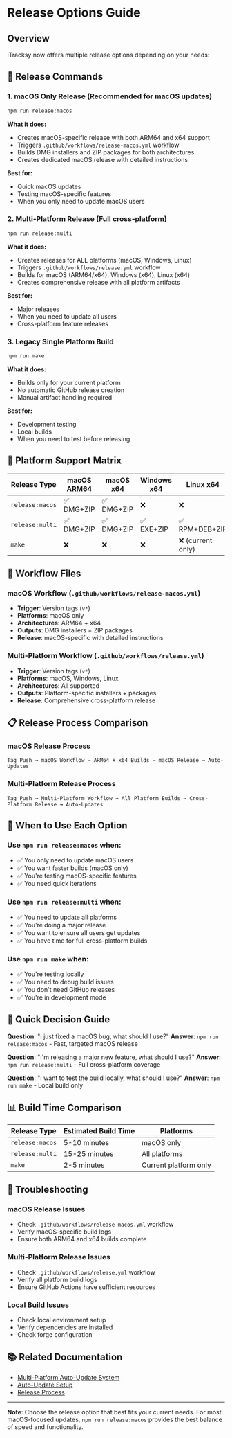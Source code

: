 # Release Options Guide

## Overview

iTracksy now offers multiple release options depending on your needs:

## 🚀 Release Commands

### 1. macOS Only Release (Recommended for macOS updates)
```bash
npm run release:macos
```

**What it does:**
- Creates macOS-specific release with both ARM64 and x64 support
- Triggers `.github/workflows/release-macos.yml` workflow
- Builds DMG installers and ZIP packages for both architectures
- Creates dedicated macOS release with detailed instructions

**Best for:**
- Quick macOS updates
- Testing macOS-specific features
- When you only need to update macOS users

### 2. Multi-Platform Release (Full cross-platform)
```bash
npm run release:multi
```

**What it does:**
- Creates releases for ALL platforms (macOS, Windows, Linux)
- Triggers `.github/workflows/release.yml` workflow
- Builds for macOS (ARM64/x64), Windows (x64), Linux (x64)
- Creates comprehensive release with all platform artifacts

**Best for:**
- Major releases
- When you need to update all users
- Cross-platform feature releases

### 3. Legacy Single Platform Build
```bash
npm run make
```

**What it does:**
- Builds only for your current platform
- No automatic GitHub release creation
- Manual artifact handling required

**Best for:**
- Development testing
- Local builds
- When you need to test before releasing

## 📱 Platform Support Matrix

| Release Type | macOS ARM64 | macOS x64 | Windows x64 | Linux x64 |
|--------------|-------------|-----------|-------------|-----------|
| `release:macos` | ✅ DMG+ZIP | ✅ DMG+ZIP | ❌ | ❌ |
| `release:multi` | ✅ DMG+ZIP | ✅ DMG+ZIP | ✅ EXE+ZIP | ✅ RPM+DEB+ZIP |
| `make` | ❌ | ❌ | ❌ | ❌ (current only) |

## 🔄 Workflow Files

### macOS Workflow (`.github/workflows/release-macos.yml`)
- **Trigger**: Version tags (`v*`)
- **Platforms**: macOS only
- **Architectures**: ARM64 + x64
- **Outputs**: DMG installers + ZIP packages
- **Release**: macOS-specific with detailed instructions

### Multi-Platform Workflow (`.github/workflows/release.yml`)
- **Trigger**: Version tags (`v*`)
- **Platforms**: macOS, Windows, Linux
- **Architectures**: All supported
- **Outputs**: Platform-specific installers + packages
- **Release**: Comprehensive cross-platform release

## 📋 Release Process Comparison

### macOS Release Process
```
Tag Push → macOS Workflow → ARM64 + x64 Builds → macOS Release → Auto-Updates
```

### Multi-Platform Release Process
```
Tag Push → Multi-Platform Workflow → All Platform Builds → Cross-Platform Release → Auto-Updates
```

## 🎯 When to Use Each Option

### Use `npm run release:macos` when:
- ✅ You only need to update macOS users
- ✅ You want faster builds (macOS only)
- ✅ You're testing macOS-specific features
- ✅ You need quick iterations

### Use `npm run release:multi` when:
- ✅ You need to update all platforms
- ✅ You're doing a major release
- ✅ You want to ensure all users get updates
- ✅ You have time for full cross-platform builds

### Use `npm run make` when:
- ✅ You're testing locally
- ✅ You need to debug build issues
- ✅ You don't need GitHub releases
- ✅ You're in development mode

## 🚦 Quick Decision Guide

**Question**: "I just fixed a macOS bug, what should I use?"
**Answer**: `npm run release:macos` - Fast, targeted macOS release

**Question**: "I'm releasing a major new feature, what should I use?"
**Answer**: `npm run release:multi` - Full cross-platform coverage

**Question**: "I want to test the build locally, what should I use?"
**Answer**: `npm run make` - Local build only

## 📊 Build Time Comparison

| Release Type | Estimated Build Time | Platforms |
|--------------|---------------------|-----------|
| `release:macos` | 5-10 minutes | macOS only |
| `release:multi` | 15-25 minutes | All platforms |
| `make` | 2-5 minutes | Current platform only |

## 🔧 Troubleshooting

### macOS Release Issues
- Check `.github/workflows/release-macos.yml` workflow
- Verify macOS-specific build logs
- Ensure both ARM64 and x64 builds complete

### Multi-Platform Release Issues
- Check `.github/workflows/release.yml` workflow
- Verify all platform build logs
- Ensure GitHub Actions have sufficient resources

### Local Build Issues
- Check local environment setup
- Verify dependencies are installed
- Check forge configuration

## 📚 Related Documentation

- [Multi-Platform Auto-Update System](./MULTI_PLATFORM_AUTO_UPDATE.md)
- [Auto-Update Setup](./AUTO_UPDATE_SETUP.md)
- [Release Process](./RELEASE_PROCESS.md)

---

**Note**: Choose the release option that best fits your current needs. For most macOS-focused updates, `npm run release:macos` provides the best balance of speed and functionality.
